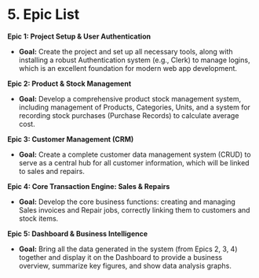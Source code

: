 # 5. Epic List

**Epic 1: Project Setup & User Authentication**
* **Goal:** Create the project and set up all necessary tools, along with installing a robust Authentication system (e.g., Clerk) to manage logins, which is an excellent foundation for modern web app development.

**Epic 2: Product & Stock Management**
* **Goal:** Develop a comprehensive product stock management system, including management of Products, Categories, Units, and a system for recording stock purchases (Purchase Records) to calculate average cost.

**Epic 3: Customer Management (CRM)**
* **Goal:** Create a complete customer data management system (CRUD) to serve as a central hub for all customer information, which will be linked to sales and repairs.

**Epic 4: Core Transaction Engine: Sales & Repairs**
* **Goal:** Develop the core business functions: creating and managing Sales invoices and Repair jobs, correctly linking them to customers and stock items.

**Epic 5: Dashboard & Business Intelligence**
* **Goal:** Bring all the data generated in the system (from Epics 2, 3, 4) together and display it on the Dashboard to provide a business overview, summarize key figures, and show data analysis graphs.
